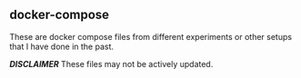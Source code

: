 ## docker-compose 

These are docker compose files from different experiments or other setups that I have done in the past.  

***DISCLAIMER*** These files may not be actively updated.

